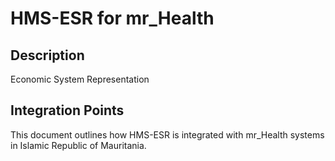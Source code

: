 # HMS-ESR for mr_Health

## Description

Economic System Representation

## Integration Points

This document outlines how HMS-ESR is integrated with mr_Health systems in Islamic Republic of Mauritania.
